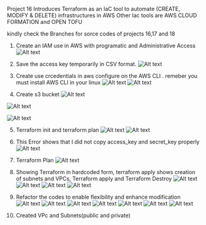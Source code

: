 Project 16 Introduces Terraform as an IaC tool to automate (CREATE, MODIFY & DELETE) infrastructures in AWS
Other Iac tools are AWS CLOUD FORMATION and OPEN TOFU
 
 kindly check the Branches for sorce codes of projects 16,17 and 18

1. Create an IAM use in AWS with programatic and Administrative Access
![Alt text](Screenshot_20230915_183654.png)

2. Save the access key temporarily in CSV format.
![Alt text](Screenshot_20230915_191754.png)

3. Create use crcedentials in aws configure on the AWS CLI . remeber you must install AWS CLI in your linux
 ![Alt text](Screenshot_20230915_192655.png)
 ![Alt text](Screenshot_20230915_192939.png)

 4. Create s3 bucket
 ![Alt text](Screenshot_20230915_193053.png)

![Alt text](Screenshot_20230915_193525.png)

![Alt text](Screenshot_20230915_193958.png)

5. Terraform init and terraform plan 
![Alt text](Screenshot_20230915_201420.png) 
![Alt text](Screenshot_20230915_201950.png)

6. This Error shows that  I did not copy access_key and secret_key properly
![Alt text](Screenshot_20230915_201959.png)

7.  Terraform Plan
![Alt text](Screenshot_20230915_204617.png)

8. Showing Terraform in hardcoded form, terraform apply shows creation of subnets and VPCs, Terraform apply and Terraform Destroy
![Alt text](Screenshot_20230915_205842.png)
![Alt text](Screenshot_20230915_211717.png)
![Alt text](Screenshot_20230915_210437.png) 
![Alt text](Screenshot_20230915_211945.png)

9. Refactor the codes to enable flexibility and enhance modification 
![Alt text](Screenshot_20230915_232609.png) 
![Alt text](Screenshot_20230915_232654.png) 
![Alt text](Screenshot_20230915_232703.png) 
![Alt text](Screenshot_20230915_232721.png) 
![Alt text](Screenshot_20230915_235926.png) 
![Alt text](Screenshot_20230915_235932.png) 
![Alt text](Screenshot_20230915_235952.png)

10. Created VPc and Subnets(public and private) 
